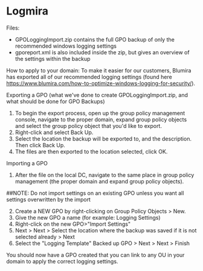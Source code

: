 # Logmira

Files:
- GPOLoggingImport.zip contains the full GPO backup of only the recommended windows logging settings
- gporeport.xml is also included inside the zip, but gives an overview of the settings within the backup

How to apply to your domain:
To make it easier for our customers, Blumira has exported all of our recommended logging settings (found here https://www.blumira.com/how-to-optimize-windows-logging-for-security/).


Exporting a GPO (what we've done to create GPOLoggingImport.zip, and what should be done for GPO Backups)
1. To begin the export process, open up the group policy management console, navigate to the proper domain, expand group policy objects and select the group policy object that you'd like to export.
2. Right-click and select Back Up.
3. Select the location the backup will be exported to, and the description. Then click Back Up.
4. The files are then exported to the location selected, click OK.

Importing a GPO
1. After the file on the local DC, navigate to the same place in group policy management (the proper domain and expand group policy objects).

##NOTE: Do not import settings on an existing GPO unless you want all settings overwritten by the import

2. Create a NEW GPO by right-clicking on Group Policy Objects > New. 
3. Give the new GPO a name (for example: Logging Settings)
4. Right-click on the new GPO>"Import Settings"
5. Next > Next > Select the location where the backup was saved if it is not selected already > Next
6. Select the "Logging Template" Backed up GPO > Next > Next > Finish

You should now have a GPO created that you can link to any OU in your domain to apply the correct logging settings.


